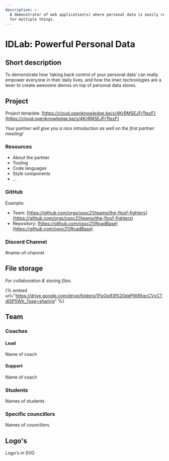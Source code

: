 ```yaml
---
description: >-
  A demonstrator of web application(s) where personal data is easily repurposed
  for multiple things.
---
```


# IDLab: Powerful Personal Data

## Short description

To demonstrate how ‘taking back control of your personal data’ can really empower everyone in their daily lives, and how the imec technologies are a lever to create awesome demos on top of personal data stores.

## Project

Project template: [https://cloud.openknowledge.be/s/4KrRMSEJFrTtezF](https://cloud.openknowledge.be/s/4KrRMSEJFrTtezF)

_Your partner will give you a nice introduction as well on the first partner meeting!_

### Resources

* About the partner
* Tooling
* Code languages
* Style components
* ...

### GitHub

Example:

* Team: [https://github.com/orgs/osoc21/teams/the-floof-fighters](https://github.com/orgs/osoc21/teams/the-floof-fighters)
* Repository: [https://github.com/osoc21/RoadBase](https://github.com/osoc21/RoadBase)

### **Discord Channel**

\#name-of-channel

## File storage

_For collaboration & storing files._&#x20;

{% embed url="https://drive.google.com/drive/folders/1FpOp93fS20dePW85qcCVvCTdlSP5WIr_?usp=sharing" %}

## Team

### Coaches

#### Lead

Name of coach

#### Support

Name of coach

### Students

Names of students

### Specific councillors

Names of councillors

## Logo's

Logo's in SVG

